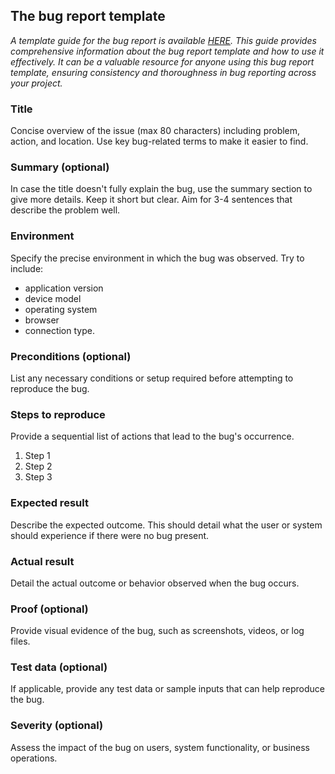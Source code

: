 ## The bug report template
*A template guide for the bug report is available [HERE](https://www.example.com). This guide provides comprehensive information about the bug report template and how to use it effectively. It can be a valuable resource for anyone using this bug report template, ensuring consistency and thoroughness in bug reporting across your project.*

### Title

Concise overview of the issue (max 80 characters) including problem, action, and location. Use key bug-related terms to make it easier to find.

### Summary (optional)

In case the title doesn't fully explain the bug, use the summary section to give more details. Keep it short but clear. Aim for 3-4 sentences that describe the problem well.

### **Environment**

Specify the precise environment in which the bug was observed. Try to include:

- application version
- device model
- operating system
- browser
- connection type.

### Preconditions (optional)

List any necessary conditions or setup required before attempting to reproduce the bug.

### Steps to reproduce

Provide a sequential list of actions that lead to the bug's occurrence.

1. Step 1
2. Step 2
3. Step 3

### **Expected result**

Describe the expected outcome. This should detail what the user or system should experience if there were no bug present.

### **Actual result**

Detail the actual outcome or behavior observed when the bug occurs. 

### Proof (optional)

Provide visual evidence of the bug, such as screenshots, videos, or log files.

### Test data (optional)

If applicable, provide any test data or sample inputs that can help reproduce the bug.

### **Severity** (optional)

Assess the impact of the bug on users, system functionality, or business operations.

